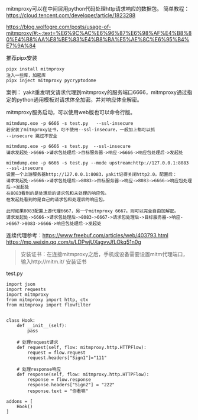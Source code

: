 mitmproxy可以在中间层用python代码处理http请求响应的数据包。
简单教程：
<https://cloud.tencent.com/developer/article/1823288>

<https://blog.wolfogre.com/posts/usage-of-mitmproxy/#:~:text=%E6%9C%AC%E6%96%87%E6%98%AF%E4%B8%80%E4%B8%AA%E8%BE%83%E4%B8%BA%E5%AE%8C%E6%95%B4%E7%9A%84>

推荐pipx安装
```
pipx install mitmproxy
注入一些库，加密库
pipx inject mitmproxy pycryptodome
```

案例：
yakit重发明文请求代理到mitmproxy的服务端口6666，mitmproxy通过指定的python通用模板对请求体全加密。并对响应体全解密。

mitmproxy服务启动，可以使用web版也可以命令行版。

```
mitmdump.exe -p 6666 -s test.py   --ssl-insecure
若安装了mitmproxy证书，可不使用--ssl-insecure，一般加上都可以抓
--insecure 跳过不安全

mitmdump.exe -p 6666 -s test.py  --ssl-insecure
请求发起处->6666->请求包处理后->目标服务器->响应->6666->响应包处理后->发起处

mitmdump.exe -p 6666 -s test.py --mode upstream:http://127.0.0.1:8083  --ssl-insecure
设置一个上游服务器http://127.0.0.1:8083，yakit记得关闭http2.0。配置后：
请求发起处->6666->请求包处理后->8083->目标服务器->响应->8083->6666->响应包处理后->发起处
在8083看到的是处理后的请求包和未处理的响应包。
在发起处看到的是自己的请求包和处理后的响应包。

此时如果8083配置上游代理6667，另一个mitmproxy 6667。则可以完全自由加解密。
请求发起处->6666->请求包处理后->8083->6667->请求包处理后->目标服务器->响应->6667->8083->6666->响应包处理后->发起处
```
连续代理参考：<https://www.freebuf.com/articles/web/403793.html>
<https://mp.weixin.qq.com/s/LDPwjUXagvvJfLOkq51n0g>


> 安装证书：在连接mitmproxy之后，手机或设备需要设置mitm代理端口，输入http://mitm.it/ 安装证书

test.py
```
import json
import requests
import mitmproxy
from mitmproxy import http, ctx
from mitmproxy import flowfilter


class Hook:
    def __init__(self):
        pass

    # 处理request请求
    def request(self, flow: mitmproxy.http.HTTPFlow):
        request = flow.request
        request.headers["Sign1"]="111"

    # 处理response响应
    def response(self, flow: mitmproxy.http.HTTPFlow):
        response = flow.response
        response.headers["Sign2"] = "222"
        response.text = "你看嘛"

addons = [
    Hook()
]
```

